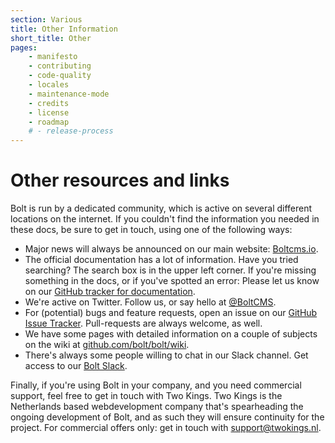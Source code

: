 ```yaml
---
section: Various
title: Other Information
short_title: Other
pages:
    - manifesto
    - contributing
    - code-quality
    - locales
    - maintenance-mode
    - credits
    - license
    - roadmap
    # - release-process
---
```

Other resources and links
=========================

Bolt is run by a dedicated community, which is active on several different
locations on the internet. If you couldn't find the information you needed in
these docs, be sure to get in touch, using one of the following ways:

- Major news will always be announced on our main website:
  [Boltcms.io](https://boltcms.io).
- The official documentation has a lot of information. Have you tried
  searching? The search box is in the upper left corner. If you're missing
  something in the docs, or if you've spotted an error: Please let us know on
  our [GitHub tracker for documentation][gh-docs].
- We're active on Twitter. Follow us, or say hello at
  [@BoltCMS](https://twitter.com/boltcms).
- For (potential) bugs and feature requests, open an issue on our [GitHub
  Issue Tracker][gh-issues]. Pull-requests are always welcome, as well.
- We have some pages with detailed information on a couple of subjects on the
  wiki at [github.com/bolt/bolt/wiki](https://github.com/bolt/bolt/wiki).
- There's always some people willing to chat in our Slack channel. Get access
  to our [Bolt Slack][slack].

Finally, if you're using Bolt in your company, and you need commercial support,
feel free to get in touch with Two Kings. Two Kings is the Netherlands based
webdevelopment company that's spearheading the ongoing development of Bolt, and
as such they will ensure continuity for the project. For commercial offers
only: get in touch with [support@twokings.nl](mailto:support@twokings.nl).

[gh-docs]: https://github.com/bolt/bolt-docs/issues
[gh-issues]: https://github.com/bolt/core/issues
[slack]: https://slack.bolt.cm